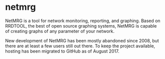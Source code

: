 netmrg
======

NetMRG is a tool for network monitoring, reporting, and graphing. Based on RRDTOOL, the best of open source graphing systems, NetMRG is capable of creating graphs of any parameter of your network.

New development of NetMRG has been mostly abandoned since 2008, but there are at least a few users still out there.  To keep the project available, hosting has been migrated to GitHub as of August 2017.
